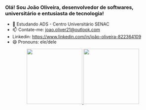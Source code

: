 ### Olá! Sou João Oliveira, desenvolvedor de softwares, universitário e entusiasta de tecnologia!

- 🌱 Estudando ADS - Centro Universitário SENAC
- 📫 Contate-me: joao.oliver21@outlook.com
- Linkedin: https://www.linkedin.com/in/joão-oliveira-822364109
- 😄 Pronouns: ele/dele

<div align="center">
  <a href="https://github.com/rafaballerini">
  <img height="180em" src="https://github-readme-stats.vercel.app/api?username=IronDev21&show_icons=false&theme=dark&include_all_commits=true&count_private=true"/>
  <img height="180em" src="https://github-readme-stats.vercel.app/api/top-langs/?username=IronDev&layout=compact&langs_count=7&theme=dark"/>
</div>
